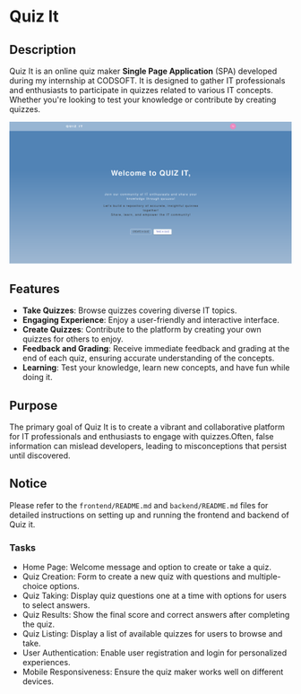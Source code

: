 # Quiz It

## Description

Quiz It is an online quiz maker **Single Page Application** (SPA) developed during my internship at CODSOFT. It is designed to gather IT professionals and enthusiasts to participate in quizzes related to various IT concepts. Whether you're looking to test your knowledge or contribute by creating quizzes.

<img src="./frontend/public/Online_quiz_app_homePage.png" alt="screenShot" />

## Features

- **Take Quizzes**: Browse quizzes covering diverse IT topics.
- **Engaging Experience**: Enjoy a user-friendly and interactive interface.
- **Create Quizzes**: Contribute to the platform by creating your own quizzes for others to enjoy.
- **Feedback and Grading**: Receive immediate feedback and grading at the end of each quiz, ensuring accurate understanding of the concepts.
- **Learning**: Test your knowledge, learn new concepts, and have fun while doing it.

## Purpose

The primary goal of Quiz It is to create a vibrant and collaborative platform for IT professionals and enthusiasts to engage with quizzes.Often, false information can mislead developers, leading to misconceptions that persist until discovered.

## Notice

Please refer to the `frontend/README.md` and `backend/README.md` files for detailed instructions on setting up and running the frontend and backend of Quiz it.

### Tasks

- Home Page: Welcome message and option to create or take a quiz.
- Quiz Creation: Form to create a new quiz with questions and multiple-choice options.
- Quiz Taking: Display quiz questions one at a time with options for users to select answers.
- Quiz Results: Show the final score and correct answers after completing the quiz.
- Quiz Listing: Display a list of available quizzes for users to browse and take.
- User Authentication: Enable user registration and login for personalized experiences.
- Mobile Responsiveness: Ensure the quiz maker works well on different devices.
